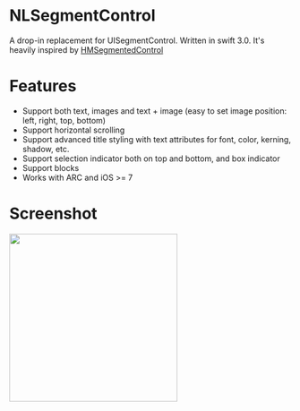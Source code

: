 NLSegmentControl
===

A drop-in replacement for UISegmentControl.  Written in swift 3.0. It's heavily inspired by [HMSegmentedControl](https://github.com/HeshamMegid/HMSegmentedControl)

# Features
- Support both text, images and text + image (easy to set image position: left, right, top, bottom)
- Support horizontal scrolling
- Support advanced title styling with text attributes for font, color, kerning, shadow, etc.
- Support selection indicator both on top and bottom, and box indicator
- Support blocks
- Works with ARC and iOS >= 7

# Screenshot
<img src='https://github.com/songhailiang/NLSegmentControl/blob/master/ScreenShot.png' width=300 />
